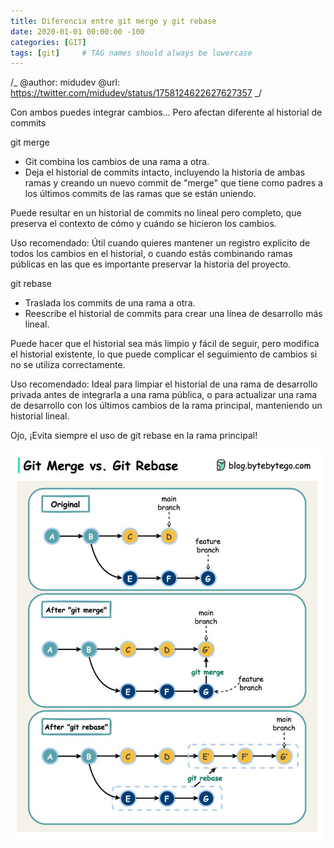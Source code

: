 ```yaml
---
title: Diferencia entre git merge y git rebase
date: 2020-01-01 00:00:00 -100
categories: [GIT]
tags: [git]     # TAG names should always be lowercase
---
```


/_
@author: midudev
@url: https://twitter.com/midudev/status/1758124622627627357
_/

Con ambos puedes integrar cambios...
Pero afectan diferente al historial de commits

git merge

-   Git combina los cambios de una rama a otra.
-   Deja el historial de commits intacto, incluyendo la historia de ambas ramas y creando un nuevo commit de "merge" que tiene como padres a los últimos commits de las ramas que se están uniendo.

Puede resultar en un historial de commits no lineal pero completo, que preserva el contexto de cómo y cuándo se hicieron los cambios.

Uso recomendado: Útil cuando quieres mantener un registro explícito de todos los cambios en el historial, o cuando estás combinando ramas públicas en las que es importante preservar la historia del proyecto.

git rebase

-   Traslada los commits de una rama a otra.
-   Reescribe el historial de commits para crear una línea de desarrollo más lineal.

Puede hacer que el historial sea más limpio y fácil de seguir, pero modifica el historial existente, lo que puede complicar el seguimiento de cambios si no se utiliza correctamente.

Uso recomendado: Ideal para limpiar el historial de una rama de desarrollo privada antes de integrarla a una rama pública, o para actualizar una rama de desarrollo con los últimos cambios de la rama principal, manteniendo un historial lineal.

Ojo, ¡Evita siempre el uso de git rebase en la rama principal!

![alt text](../IMG/git.merge.rebase.bmp)
